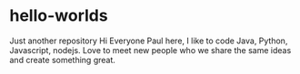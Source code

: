 # hello-worlds
Just another repository
Hi Everyone
  Paul here, I like to code Java, Python, Javascript, nodejs.
  Love to meet new people who we share the same ideas and create something great.
